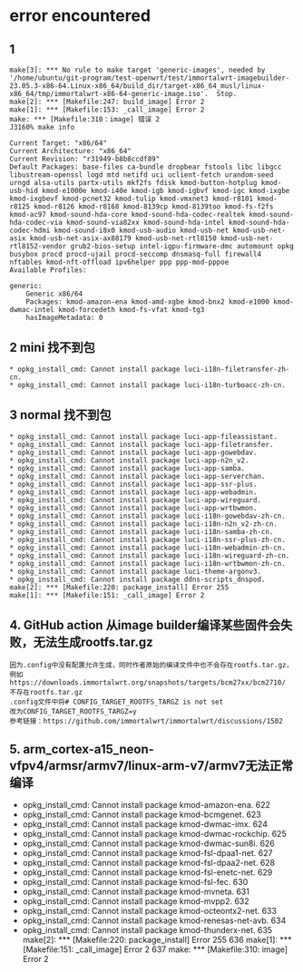 # error encountered

## 1

    make[3]: *** No rule to make target 'generic-images', needed by '/home/ubuntu/git-program/test-openwrt/test/immortalwrt-imagebuilder-23.05.3-x86-64.Linux-x86_64/build_dir/target-x86_64_musl/linux-x86_64/tmp/immortalwrt-x86-64-generic-image.iso'.  Stop.
    make[2]: *** [Makefile:247: build_image] Error 2
    make[1]: *** [Makefile:153: _call_image] Error 2
    make: *** [Makefile:310：image] 错误 2
    J3160% make info

    Current Target: "x86/64"
    Current Architecture: "x86_64"
    Current Revision: "r31949-b8b8ccdf89"
    Default Packages: base-files ca-bundle dropbear fstools libc libgcc libustream-openssl logd mtd netifd uci uclient-fetch urandom-seed urngd alsa-utils partx-utils mkf2fs fdisk kmod-button-hotplug kmod-usb-hid kmod-e1000e kmod-i40e kmod-igb kmod-igbvf kmod-igc kmod-ixgbe kmod-ixgbevf kmod-pcnet32 kmod-tulip kmod-vmxnet3 kmod-r8101 kmod-r8125 kmod-r8126 kmod-r8168 kmod-8139cp kmod-8139too kmod-fs-f2fs kmod-ac97 kmod-sound-hda-core kmod-sound-hda-codec-realtek kmod-sound-hda-codec-via kmod-sound-via82xx kmod-sound-hda-intel kmod-sound-hda-codec-hdmi kmod-sound-i8x0 kmod-usb-audio kmod-usb-net kmod-usb-net-asix kmod-usb-net-asix-ax88179 kmod-usb-net-rtl8150 kmod-usb-net-rtl8152-vendor grub2-bios-setup intel-igpu-firmware-dmc automount opkg busybox procd procd-ujail procd-seccomp dnsmasq-full firewall4 nftables kmod-nft-offload ipv6helper ppp ppp-mod-pppoe
    Available Profiles:

    generic:
        Generic x86/64
        Packages: kmod-amazon-ena kmod-amd-xgbe kmod-bnx2 kmod-e1000 kmod-dwmac-intel kmod-forcedeth kmod-fs-vfat kmod-tg3
        hasImageMetadata: 0

## 2 mini 找不到包

    * opkg_install_cmd: Cannot install package luci-i18n-filetransfer-zh-cn.
    * opkg_install_cmd: Cannot install package luci-i18n-turboacc-zh-cn.

## 3 normal 找不到包

    * opkg_install_cmd: Cannot install package luci-app-fileassistant.
    * opkg_install_cmd: Cannot install package luci-app-filetransfer.
    * opkg_install_cmd: Cannot install package luci-app-gowebdav.
    * opkg_install_cmd: Cannot install package luci-app-n2n_v2.
    * opkg_install_cmd: Cannot install package luci-app-samba.
    * opkg_install_cmd: Cannot install package luci-app-serverchan.
    * opkg_install_cmd: Cannot install package luci-app-ssr-plus.
    * opkg_install_cmd: Cannot install package luci-app-webadmin.
    * opkg_install_cmd: Cannot install package luci-app-wireguard.
    * opkg_install_cmd: Cannot install package luci-app-wrtbwmon.
    * opkg_install_cmd: Cannot install package luci-i18n-gowebdav-zh-cn.
    * opkg_install_cmd: Cannot install package luci-i18n-n2n_v2-zh-cn.
    * opkg_install_cmd: Cannot install package luci-i18n-samba-zh-cn.
    * opkg_install_cmd: Cannot install package luci-i18n-ssr-plus-zh-cn.
    * opkg_install_cmd: Cannot install package luci-i18n-webadmin-zh-cn.
    * opkg_install_cmd: Cannot install package luci-i18n-wireguard-zh-cn.
    * opkg_install_cmd: Cannot install package luci-i18n-wrtbwmon-zh-cn.
    * opkg_install_cmd: Cannot install package luci-theme-argonv3.
    * opkg_install_cmd: Cannot install package ddns-scripts_dnspod.
    make[2]: *** [Makefile:220: package_install] Error 255
    make[1]: *** [Makefile:151: _call_image] Error 2

## 4. GitHub action 从image builder编译某些固件会失败，无法生成rootfs.tar.gz
    因为.config中没有配置允许生成，同时作者原始的编译文件中也不会存在rootfs.tar.gz，例如https://downloads.immortalwrt.org/snapshots/targets/bcm27xx/bcm2710/ 不存在rootfs.tar.gz
    .config文件中将# CONFIG_TARGET_ROOTFS_TARGZ is not set
    改为CONFIG_TARGET_ROOTFS_TARGZ=y
    参考链接：https://github.com/immortalwrt/immortalwrt/discussions/1502

## 5. arm_cortex-a15_neon-vfpv4/armsr/armv7/linux-arm-v7/armv7无法正常编译
* opkg_install_cmd: Cannot install package kmod-amazon-ena.
622
 * opkg_install_cmd: Cannot install package kmod-bcmgenet.
623
 * opkg_install_cmd: Cannot install package kmod-dwmac-imx.
624
 * opkg_install_cmd: Cannot install package kmod-dwmac-rockchip.
625
 * opkg_install_cmd: Cannot install package kmod-dwmac-sun8i.
626
 * opkg_install_cmd: Cannot install package kmod-fsl-dpaa1-net.
627
 * opkg_install_cmd: Cannot install package kmod-fsl-dpaa2-net.
628
 * opkg_install_cmd: Cannot install package kmod-fsl-enetc-net.
629
 * opkg_install_cmd: Cannot install package kmod-fsl-fec.
630
 * opkg_install_cmd: Cannot install package kmod-mvneta.
631
 * opkg_install_cmd: Cannot install package kmod-mvpp2.
632
 * opkg_install_cmd: Cannot install package kmod-octeontx2-net.
633
 * opkg_install_cmd: Cannot install package kmod-renesas-net-avb.
634
 * opkg_install_cmd: Cannot install package kmod-thunderx-net.
635
make[2]: *** [Makefile:220: package_install] Error 255
636
make[1]: *** [Makefile:151: _call_image] Error 2
637
make: *** [Makefile:310: image] Error 2
